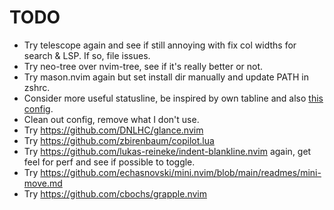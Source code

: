 # TODO

- Try telescope again and see if still annoying with fix col widths for search & LSP. If so, file issues.
- Try neo-tree over nvim-tree, see if it's really better or not.
- Try mason.nvim again but set install dir manually and update PATH in zshrc.
- Consider more useful statusline, be inspired by own tabline and also [this config](https://github.com/JoosepAlviste/dotfiles/blob/master/config/nvim/lua/j/statusline.lua).
- Clean out config, remove what I don't use.
- Try https://github.com/DNLHC/glance.nvim
- Try https://github.com/zbirenbaum/copilot.lua
- Try https://github.com/lukas-reineke/indent-blankline.nvim again, get feel for perf and see if possible to toggle.
- Try https://github.com/echasnovski/mini.nvim/blob/main/readmes/mini-move.md
- Try https://github.com/cbochs/grapple.nvim
